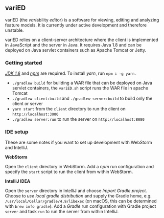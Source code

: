 ## variED

variED (the *vari*ability *ed*itor) is a software for viewing, editing and
analyzing feature models. It is currently under active development and therefore
unstable.

variED relies on a client-server architecture where the client is implemented in
JavaScript and the server in Java. It requires Java 1.8 and can be deployed on
Java servlet containers such as Apache Tomcat or Jetty.

### Getting started

[*JDK
1.8*](http://www.oracle.com/technetwork/java/javase/downloads/jdk8-downloads-2133151.html)
and [*npm*](https://nodejs.org/) are required. To install *yarn*, run `npm i -g
yarn`.

- `./gradlew build` for building a WAR file that can be deployed on Java servlet
  containers, the `variED.sh` script runs the WAR file in apache Tomcat
- `./gradlew client:build` and `./gradlew server:build` to build only the client
  or server
- `yarn start` from the `client` directory to run the client on
  `http://localhost:3000`
- `./gradlew server:run` to run the server on `http://localhost:8080`

### IDE setup

These are some notes if you want to set up development with WebStorm and
IntelliJ.

**WebStorm**

Open the `client` directory in WebStorm. Add a *npm* run configuration and
specify the `start` script to run the client from within WebStorm.

**IntelliJ IDEA**

Open the `server` directory in IntelliJ and choose *Import Gradle project*.
Choose to *use local gradle distribution* and supply the Gradle home, e.g.
`/usr/local/Cellar/gradle/4.9/libexec` (on macOS, this can be determined with
`brew info gradle`). Add a *Gradle* run configuration with Gradle project
`server` and task `run` to run the server from within IntelliJ.
